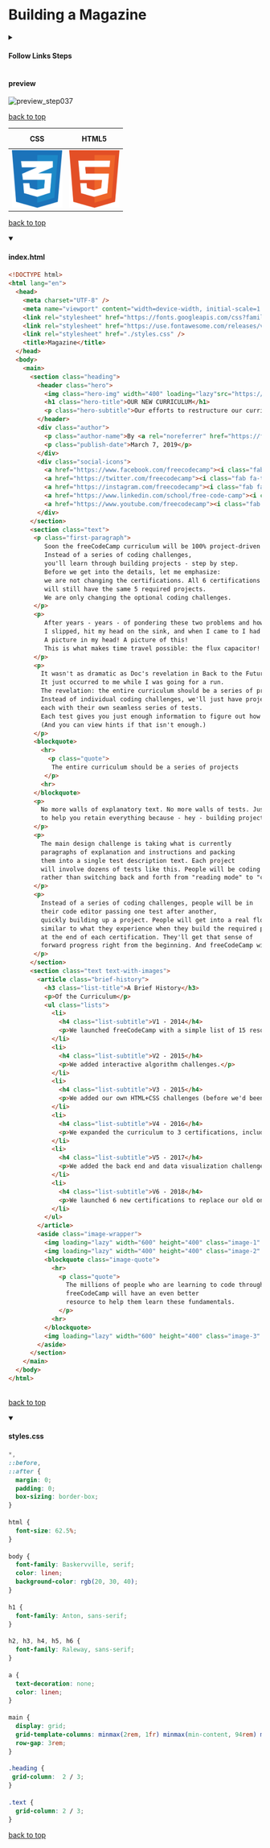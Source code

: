 
<a id=top></a>

# Building a Magazine

<details>
      <summary>
        <h4>Follow Links Steps</h4>
      </summary>
       
<table>
  <thead>
    <tr><th><a href="https://github.com/AndriiKot/Desing__CSS_Grid_by_Building_a_Magazine__freeCodeCamp//tree/main/steps/__000__title_" target="_self">Step 0</a></th><th><a href="https://github.com/AndriiKot/Desing__CSS_Grid_by_Building_a_Magazine__freeCodeCamp//tree/main/steps/__001__step__" target="_self">Step 1</a></th><th><a href="https://github.com/AndriiKot/Desing__CSS_Grid_by_Building_a_Magazine__freeCodeCamp//tree/main/steps/__002__step__" target="_self">Step 2</a></th><th><a href="https://github.com/AndriiKot/Desing__CSS_Grid_by_Building_a_Magazine__freeCodeCamp//tree/main/steps/__003__step__" target="_self">Step 3</a></th><th><a href="https://github.com/AndriiKot/Desing__CSS_Grid_by_Building_a_Magazine__freeCodeCamp//tree/main/steps/__004__step__" target="_self">Step 4</a></th><tr><th><a href="https://github.com/AndriiKot/Desing__CSS_Grid_by_Building_a_Magazine__freeCodeCamp//tree/main/steps/__005__step__" target="_self">Step 5</a></th><th><a href="https://github.com/AndriiKot/Desing__CSS_Grid_by_Building_a_Magazine__freeCodeCamp//tree/main/steps/__006__step__" target="_self">Step 6</a></th><th><a href="https://github.com/AndriiKot/Desing__CSS_Grid_by_Building_a_Magazine__freeCodeCamp//tree/main/steps/__007__step__" target="_self">Step 7</a></th><th><a href="https://github.com/AndriiKot/Desing__CSS_Grid_by_Building_a_Magazine__freeCodeCamp//tree/main/steps/__008__step__" target="_self">Step 8</a></th><th><a href="https://github.com/AndriiKot/Desing__CSS_Grid_by_Building_a_Magazine__freeCodeCamp//tree/main/steps/__009__step__" target="_self">Step 9</a></th><tr><th><a href="https://github.com/AndriiKot/Desing__CSS_Grid_by_Building_a_Magazine__freeCodeCamp//tree/main/steps/__010__step__" target="_self">Step 10</a></th><th><a href="https://github.com/AndriiKot/Desing__CSS_Grid_by_Building_a_Magazine__freeCodeCamp//tree/main/steps/__011__step__" target="_self">Step 11</a></th><th><a href="https://github.com/AndriiKot/Desing__CSS_Grid_by_Building_a_Magazine__freeCodeCamp//tree/main/steps/__012__step__" target="_self">Step 12</a></th><th><a href="https://github.com/AndriiKot/Desing__CSS_Grid_by_Building_a_Magazine__freeCodeCamp//tree/main/steps/__013__step__" target="_self">Step 13</a></th><th><a href="https://github.com/AndriiKot/Desing__CSS_Grid_by_Building_a_Magazine__freeCodeCamp//tree/main/steps/__014__step__" target="_self">Step 14</a></th><tr><th><a href="https://github.com/AndriiKot/Desing__CSS_Grid_by_Building_a_Magazine__freeCodeCamp//tree/main/steps/__015__step__" target="_self">Step 15</a></th><th><a href="https://github.com/AndriiKot/Desing__CSS_Grid_by_Building_a_Magazine__freeCodeCamp//tree/main/steps/__016__step__" target="_self">Step 16</a></th><th><a href="https://github.com/AndriiKot/Desing__CSS_Grid_by_Building_a_Magazine__freeCodeCamp//tree/main/steps/__017__step__" target="_self">Step 17</a></th><th><a href="https://github.com/AndriiKot/Desing__CSS_Grid_by_Building_a_Magazine__freeCodeCamp//tree/main/steps/__018__step__" target="_self">Step 18</a></th><th><a href="https://github.com/AndriiKot/Desing__CSS_Grid_by_Building_a_Magazine__freeCodeCamp//tree/main/steps/__019__step__" target="_self">Step 19</a></th><tr><th><a href="https://github.com/AndriiKot/Desing__CSS_Grid_by_Building_a_Magazine__freeCodeCamp//tree/main/steps/__020__step__" target="_self">Step 20</a></th><th><a href="https://github.com/AndriiKot/Desing__CSS_Grid_by_Building_a_Magazine__freeCodeCamp//tree/main/steps/__021__step__" target="_self">Step 21</a></th><th><a href="https://github.com/AndriiKot/Desing__CSS_Grid_by_Building_a_Magazine__freeCodeCamp//tree/main/steps/__022__step__" target="_self">Step 22</a></th><th><a href="https://github.com/AndriiKot/Desing__CSS_Grid_by_Building_a_Magazine__freeCodeCamp//tree/main/steps/__023__step__" target="_self">Step 23</a></th><th><a href="https://github.com/AndriiKot/Desing__CSS_Grid_by_Building_a_Magazine__freeCodeCamp//tree/main/steps/__024__step__" target="_self">Step 24</a></th><tr><th><a href="https://github.com/AndriiKot/Desing__CSS_Grid_by_Building_a_Magazine__freeCodeCamp//tree/main/steps/__025__step__" target="_self">Step 25</a></th><th><a href="https://github.com/AndriiKot/Desing__CSS_Grid_by_Building_a_Magazine__freeCodeCamp//tree/main/steps/__026__step__" target="_self">Step 26</a></th><th><a href="https://github.com/AndriiKot/Desing__CSS_Grid_by_Building_a_Magazine__freeCodeCamp//tree/main/steps/__027__step__" target="_self">Step 27</a></th><th><a href="https://github.com/AndriiKot/Desing__CSS_Grid_by_Building_a_Magazine__freeCodeCamp//tree/main/steps/__028__step__" target="_self">Step 28</a></th><th><a href="https://github.com/AndriiKot/Desing__CSS_Grid_by_Building_a_Magazine__freeCodeCamp//tree/main/steps/__029__step__" target="_self">Step 29</a></th><tr><th><a href="https://github.com/AndriiKot/Desing__CSS_Grid_by_Building_a_Magazine__freeCodeCamp//tree/main/steps/__030__step__" target="_self">Step 30</a></th><th><a href="https://github.com/AndriiKot/Desing__CSS_Grid_by_Building_a_Magazine__freeCodeCamp//tree/main/steps/__031__step__" target="_self">Step 31</a></th><th><a href="https://github.com/AndriiKot/Desing__CSS_Grid_by_Building_a_Magazine__freeCodeCamp//tree/main/steps/__032__step__" target="_self">Step 32</a></th><th><a href="https://github.com/AndriiKot/Desing__CSS_Grid_by_Building_a_Magazine__freeCodeCamp//tree/main/steps/__033__step__" target="_self">Step 33</a></th><th><a href="https://github.com/AndriiKot/Desing__CSS_Grid_by_Building_a_Magazine__freeCodeCamp//tree/main/steps/__034__step__" target="_self">Step 34</a></th><tr><th><a href="https://github.com/AndriiKot/Desing__CSS_Grid_by_Building_a_Magazine__freeCodeCamp//tree/main/steps/__035__step__" target="_self">Step 35</a></th><th><a href="https://github.com/AndriiKot/Desing__CSS_Grid_by_Building_a_Magazine__freeCodeCamp//tree/main/steps/__036__step__" target="_self">Step 36</a></th><th><a href="https://github.com/AndriiKot/Desing__CSS_Grid_by_Building_a_Magazine__freeCodeCamp//tree/main/steps/__037__step__" target="_self">Step 37</a></th></tr>
  </thead>
  <tbody>
  </tbody>
</table>
</details>

<h4>preview</h4>
    <img src="https://github.com/AndriiKot/Desing__CSS_Grid_by_Building_a_Magazine__freeCodeCamp/blob/main/images/previews/preview_step037.png" alt="preview_step037">
  

[back to top](#top)


<table>
  <thead>
      <tr><th height=33 width=100>CSS</th><th height=33 width=100>HTML5</th></tr>
  </thead>
  <tbody>
      <tr><td height=100 width=100><a href=https://www.w3.org/Style/CSS/ target="_self"><img src=https://github.com/AndriiKot/iconsSVG_and_linksDocs/blob/main/svg/css.svg alt=CSS></a></td><td height=100 width=100><a href=https://html.spec.whatwg.org/multipage/ target="_self"><img src=https://github.com/AndriiKot/iconsSVG_and_linksDocs/blob/main/svg/html.svg alt=HTML5></a></td></tr>
  </tbody>
</table>

[back to top](#top)



<details open>
  <summary>
    <h4>index.html</h4>
  </summary>



```html
<!DOCTYPE html>
<html lang="en">
  <head>
    <meta charset="UTF-8" />
    <meta name="viewport" content="width=device-width, initial-scale=1.0" />
    <link rel="stylesheet" href="https://fonts.googleapis.com/css?family=Anton%7CBaskervville%7CRaleway&display=swap" />
    <link rel="stylesheet" href="https://use.fontawesome.com/releases/v5.8.2/css/all.css" />
    <link rel="stylesheet" href="./styles.css" />
    <title>Magazine</title>
  </head>
  <body>
    <main>
      <section class="heading">
        <header class="hero">
          <img class="hero-img" width="400" loading="lazy"src="https://cdn.freecodecamp.org/platform/universal/fcc_meta_1920X1080-indigo.png" alt="freecodecamp logo">
          <h1 class="hero-title">OUR NEW CURRICULUM</h1>
          <p class="hero-subtitle">Our efforts to restructure our curriculum with a more project-based focus</p>
        </header>
        <div class="author">
          <p class="author-name">By <a rel="noreferrer" href="https://freecodecamp.org" target="_blank">freeCodeCamp</a></p>
          <p class="publish-date">March 7, 2019</p>
        </div>
        <div class="social-icons">
          <a href="https://www.facebook.com/freecodecamp"><i class="fab fa-facebook-f"></i></a>
          <a href="https://twitter.com/freecodecamp"><i class="fab fa-twitter"></i></a>
          <a href="https://instagram.com/freecodecamp"><i class="fab fa-instagram"></i></a>
          <a href="https://www.linkedin.com/school/free-code-camp"><i class="fab fa-linkedin-in"></i></a>
          <a href="https://www.youtube.com/freecodecamp"><i class="fab fa-youtube"></i></a>
        </div>
      </section>
      <section class="text">
       <p class="first-paragraph">
          Soon the freeCodeCamp curriculum will be 100% project-driven learning. 
          Instead of a series of coding challenges, 
          you'll learn through building projects - step by step. 
          Before we get into the details, let me emphasize: 
          we are not changing the certifications. All 6 certifications 
          will still have the same 5 required projects. 
          We are only changing the optional coding challenges.
       </p>
       <p>
          After years - years - of pondering these two problems and how to solve them, 
          I slipped, hit my head on the sink, and when I came to I had a revelation! A vision! 
          A picture in my head! A picture of this! 
          This is what makes time travel possible: the flux capacitor!
       </p>
       <p>
         It wasn't as dramatic as Doc's revelation in Back to the Future. 
         It just occurred to me while I was going for a run. 
         The revelation: the entire curriculum should be a series of projects. 
         Instead of individual coding challenges, we'll just have projects, 
         each with their own seamless series of tests. 
         Each test gives you just enough information to figure out how to get it to pass. 
         (And you can view hints if that isn't enough.)
       </p>
       <blockquote>
         <hr>
           <p class="quote">
            The entire curriculum should be a series of projects
          </p>
         <hr>
       </blockquote>
       <p>
         No more walls of explanatory text. No more walls of tests. Just one test at a time, as you build up a working project. Over the course of passing thousands of tests, you build up projects and your own understanding of coding fundamentals. There is no transition between lessons and projects, because the lessons themselves are baked into projects. And there's plenty of repetition 
         to help you retain everything because - hey - building projects in real life has plenty of repetition.
       </p>
       <p>
         The main design challenge is taking what is currently 
         paragraphs of explanation and instructions and packing 
         them into a single test description text. Each project 
         will involve dozens of tests like this. People will be coding the entire time, 
         rather than switching back and forth from "reading mode" to "coding mode".
       </p>
       <p>
         Instead of a series of coding challenges, people will be in 
         their code editor passing one test after another, 
         quickly building up a project. People will get into a real flow state, 
         similar to what they experience when they build the required projects 
         at the end of each certification. They'll get that sense of 
         forward progress right from the beginning. And freeCodeCamp will be a much smoother experience.
       </p>
      </section>
      <section class="text text-with-images">
        <article class="brief-history">
          <h3 class="list-title">A Brief History</h3>
          <p>Of the Curriculum</p>
          <ul class="lists">
            <li>
              <h4 class="list-subtitle">V1 - 2014</h4>
              <p>We launched freeCodeCamp with a simple list of 15 resources, including Harvard's CS50 and Stanford's Database Class.</p>
            </li>
            <li>
              <h4 class="list-subtitle">V2 - 2015</h4>
              <p>We added interactive algorithm challenges.</p>
            </li>
            <li>
              <h4 class="list-subtitle">V3 - 2015</h4>
              <p>We added our own HTML+CSS challenges (before we'd been relying on General Assembly's Dash course for these).</p>
            </li>
            <li>
              <h4 class="list-subtitle">V4 - 2016</h4>
              <p>We expanded the curriculum to 3 certifications, including Front End, Back End, and Data Visualization. They each had 10 required projects, but only the Front End section had its own challenges. For the other certs, we were still using external resources like Node School.</p>
            </li>
            <li>
              <h4 class="list-subtitle">V5 - 2017</h4>
              <p>We added the back end and data visualization challenges.</p>
            </li>
            <li>
              <h4 class="list-subtitle">V6 - 2018</h4>
              <p>We launched 6 new certifications to replace our old ones. This was the biggest curriculum improvement to date.</p>
            </li>
          </ul>
        </article>
        <aside class="image-wrapper">
          <img loading="lazy" width="600" height="400" class="image-1" src="https://cdn.freecodecamp.org/testable-projects-fcc/images/random-quote-machine.png" alt="image of the quote machine project">
          <img loading="lazy" width="400" height="400" class="image-2" src="https://cdn.freecodecamp.org/testable-projects-fcc/images/calc.png" alt="image of a calculator project">
          <blockquote class="image-quote">
            <hr>
              <p class="quote">
                The millions of people who are learning to code through 
                freeCodeCamp will have an even better 
                resource to help them learn these fundamentals.
              </p>
            <hr>
          </blockquote>
          <img loading="lazy" width="600" height="400" class="image-3" src="https://cdn.freecodecamp.org/testable-projects-fcc/images/survey-form-background.jpeg" alt="four people working on code">
        </aside>
      </section>
    </main>
  </body>
</html>



```



[back to top](#top)


</details>

<details open>
  <summary>
    <h4>styles.css</h4>
  </summary>



```css
*,
::before,
::after {
  margin: 0;
  padding: 0;
  box-sizing: border-box;
}

html {
  font-size: 62.5%;
}

body {
  font-family: Baskervville, serif;
  color: linen;
  background-color: rgb(20, 30, 40);
}

h1 {
  font-family: Anton, sans-serif; 
}

h2, h3, h4, h5, h6 {
  font-family: Raleway, sans-serif;
}

a {
  text-decoration: none;
  color: linen;
}

main {
  display: grid;
  grid-template-columns: minmax(2rem, 1fr) minmax(min-content, 94rem) minmax(2rem, 1fr);
  row-gap: 3rem;
}

.heading {
 grid-column:  2 / 3;
}

.text {
  grid-column: 2 / 3;
}


```



[back to top](#top)


</details>